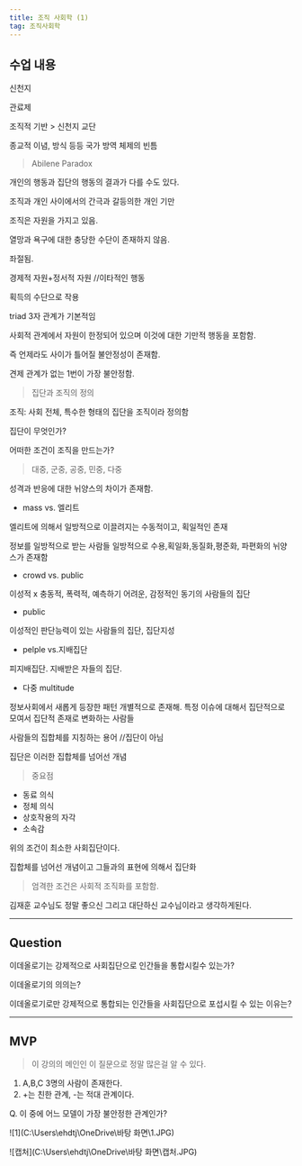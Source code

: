 ```yaml
---
title: 조직 사회학 (1)
tag: 조직사회학
---
```




## 수업 내용

신천지

관료제

조직적 기반 > 신천지 교단

종교적 이념, 방식 등등 국가 방역 체제의 빈틈

> Abilene Paradox

개인의 행동과 집단의 행동의 결과가 다를 수도 있다.

조직과 개인 사이에서의 간극과 갈등의한 개인 기만

조직은 자원을 가지고 있음.

열망과 욕구에 대한 충당한 수단이 존재하지 않음.

좌절됨.

경제적 자원+정서적 자원 //이타적인 행동

획득의 수단으로 작용

triad 3자 관계가 기본적임



사회적 관계에서 자원이 한정되어 있으며 이것에 대한 기만적 행동을 포함함.

즉 언제라도 사이가 틀어질 불안정성이 존재함.

견제 관계가 없는 1번이 가장 불안정함.

> 집단과 조직의 정의

조직: 사회 전체, 특수한 형태의 집단을 조직이라 정의함

집단이 무엇인가?

어떠한 조건이 조직을 만드는가?

> 대중, 군중, 공중, 민중, 다중

성격과 반응에 대한 뉘양스의 차이가 존재함.

+ mass vs. 엘리트

엘리트에 의해서 일방적으로 이끌려지는 수동적이고, 획일적인 존재

정보를 일방적으로 받는 사람들 일방적으로 수용,획일화,동질화,평준화, 파편화의 뉘양스가 존재함

+ crowd vs. public

이성적 x 충동적, 폭력적, 예측하기 어려운,  감정적인 동기의 사람들의 집단

+ public

이성적인 판단능력이 있는 사람들의 집단, 집단지성

+ pelple vs.지배집단

피지배집단. 지배받은 자들의 집단.

+ 다중 multitude

정보사회에서 새롭게 등장한 패턴 개별적으로 존재해. 특정 이슈에 대해서 집단적으로 모여서 집단적 존재로 변화하는 사람들



사람들의 집합체를 지칭하는 용어 //집단이 아님

집단은 이러한 집합체를 넘어선 개념

> 중요점 

+ 동료 의식
+ 정체 의식
+ 상호작용의 자각
+ 소속감

위의 조건이 최소한 사회집단이다.

집합체를 넘어선 개념이고 그들과의 표현에 의해서 집단화

> 엄격한 조건은 사회적 조직화를 포함함.

김재훈 교수님도 정말 좋으신 그리고 대단하신 교수님이라고 생각하게된다.

---

## Question

이데올로기는 강제적으로 사회집단으로 인간들을 통합시킬수 있는가?

이데올로기의 의의는?

이데올로기로만 강제적으로 통합되는 인간들을 사회집단으로 포섭시킬 수 있는 이유는?

---

## MVP

> 이 강의의 메인인 이 질문으로 정말 많은걸 알 수 있다.

1. A,B,C 3명의 사람이 존재한다.
2. +는 친한 관계, -는 적대 관계이다.

Q. 이 중에 어느 모델이 가장 불안정한 관계인가?

![1](C:\Users\ehdtj\OneDrive\바탕 화면\1.JPG)



![캡처](C:\Users\ehdtj\OneDrive\바탕 화면\캡처.JPG)